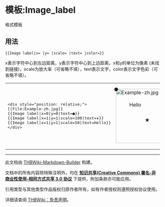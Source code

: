 # 模板:Image_label

<!-- source html: G:\repos\THBWiki-Markdown-Builder\THBWikiMarkdown\Temp\other\b\b6\ns10%3AImage_label.html -->

格式模板


## 用法
```
{{Image label|x= |y= |scale= |text= |color=}}
```

  
x表示字符中心到左边距离，y表示字符中心到上边距离，x和y的单位为像素 (未找到链接)，scale为放大率（可省略不填），text表示文字，color表示文字色彩（可省略不填）。
  


<table>
<tbody><tr>
<td><pre>&lt;div style="position: relative;"&gt;
[[File:Example-zh.jpg]]
{{Image label|x=0|y=0|text=●}}
{{Image label|x=1|y=1|scale=100|text=★}}
{{Image label|x=1|y=1|scale=50|text=Hello}}
&lt;/div&gt;
</pre>
</td>
<td><div style="position: relative;">
<p><a href="/%E6%96%87%E4%BB%B6:Example-zh.jpg" class="image"><img alt="Example-zh.jpg" src="https://upload.wikimedia.org/wikipedia/commons/e/ee/Example-zh.jpg" decoding="async" loading="lazy" width="200" height="177" data-file-width="200" data-file-height="177"></a>
</p>
<div style="position: absolute; left:-6px; top: -8px; color: &#123;&#123;&#123;color:&#125;&#125;&#125;">●</div>
<div style="position: absolute; left:94px; top: 92px; color: &#123;&#123;&#123;color:&#125;&#125;&#125;">★</div>
<div style="position: absolute; left:44px; top: 42px; color: &#123;&#123;&#123;color:&#125;&#125;&#125;">Hello</div>
</div>
</td></tr></tbody></table>







---

此文档由 [THBWiki-Markdown-Builder](https://github.com/Delsin-Yu/THBWiki-Markdown-Builder) 构建。

文档中的所有内容除特殊注明外，均在 [**知识共享(Creative Commons) 署名-非商业性使用-相同方式共享 3.0 协议**](https://creativecommons.org/licenses/by-sa/3.0/deed.zh-hans) 下提供，附加条款亦可能应用。

引用类型与其他类型作品版权归原作者所有，如有作者授权则遵照授权协议使用。

详细请查阅 [THBWiki：免责声明](https://thbwiki.cc/THBWiki:%E5%85%8D%E8%B4%A3%E5%A3%B0%E6%98%8E)。

